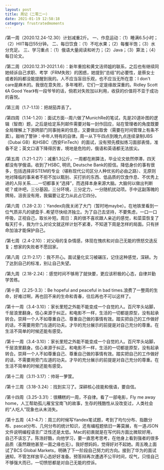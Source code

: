 ```yaml
---
layout: post
title: 周记（二零二一）
date: 2021-01-19 12:58:18
category: frustratedmoments
---   
```

/第一周（2020.12.24-12.30）计划减重2斤。
一、作息运动：（1）睡满6.5小时；（2）HIIT每日55分钟。
二、每日饮食：（1）不吃水果；（2）每餐半饱；（3）水分充足。
三、学习重点：（1）俄语大量阅读和听力；（2）Java；（3）算法；（4）每日论文。

/第二周（2020.12.31-2021.1.6）：新年重拾和黄文洁师姐的联系，之后也有继续同她倾诉自己求职、考学（FRM失败）的困惑，她提到“总结”的必要性，是蔡女士或者妈妈都没能提醒到我的。人不应当盲目乐观，也不应当无所在意：I don't care是麻木的。我很在意失败，多年堆积，它们一定是缘故深重的。Ridley Scott《A Good Year》有一段爷爷的话，倘若对失败加以利用，收获的价值将不亚于成功的喜悦。

/第三周（1.7-1.13)：把胡笳弄丢了。

/第四周（1.14-1.20）：面试方面--周六做了MunichRe的笔试，先是20道补图的逻辑（智商）题，之后是给定系列邮件需要对每一封作回应，站在管理者的角度既要全局理解上下游跨部门同事抛来的信息，又要做出取舍（需要在时间管理上有条不紊）。敲响了警钟：中年人特有的自律。周一从下午四点到晚九点连续录制UBS（Dubai GB）和HSBC（西安FinTech）的面试，没有预先模拟练习面部表情，准备不足；英文口语下降得厉害，境地是危险的，俄语和英语都无法拔尖。

/第五周（1.21-1.27）：减重1.3公斤，一周都在刷算法，毕业论文依然停滞，四天都没有学俄语。收到了HSBC, 明讯, Deutsche Bank的拒信。降低身价的事有很多，包括选择非STEM的专业（堪称现代公司区分人种优劣的必由之路）、无原则地对降临的事来者不拒不加以甄别、买打折的东西、低品质的饮食作息、不优秀上进的人际关系……一切都事关“选择”，而选择本身来源大脑。大脑何以做出判断呢？或许吧，三分基因，三分环境，三分定力，一分随机扰动项。手中这副落魄的牌局，沮丧没有用，我偏要让定力从此占它四分。

/第六周（1.28-2.3）：Yandex向我关闭了大门（暂时地maybe）。在地铁里看到一位气质非凡的键盘手..希望尽快经济独立。为了自己去坚持，不要焦虑，一口一口呼吸，正视自己，取长补短。周日：真的很不喜欢跟人亲近的感觉，和菜菜恢复了每天打卡，我为什么对论文就这样计划不紧凑，不知道下周是怎样的局面。只有拼命加油才能保护自己。

/第七周（2.4-2.10）：对父母的复杂情感，体现在愧疚和对自己无能的愤怒交迭反复；想家的失败者不愿回家。

/第八周（2.11-2.17）：我不开心。面试量化实习被碾压，记住这种感觉，深耕。为了达到自己的标准，别让自己失望。

/第九周（2.18-2.24）：感觉时间不够用了就快要，更应该积极的心态，自律并勤学苦练。

/第十周（2.25-3.3）：Be hopeful and peaceful in bad times.浪费了一整周的生命，好难过啊，再也回不来的生命和青春，往后再也不可以这样了。

/第十一周（3.4-3.10）：家长里短之外能不能变成一个自觉的人。百尺竿头站脚，千层浪里翻身。信心来源于纠正。和电影不一样，生活的一切都是原型，没有起承转合。崇拜一个人不如尊重自己、尊重自己做的事情有效。踏实把自己的工作做好的话，不需要用旁门左道的功夫。才华的充分展示的前提是对自己充分的尊重。在生活不简单的时候还能有感受。

/第十一周（3.4-3.10）：家长里短之外能不能变成一个自觉的人。百尺竿头站脚，千层浪里翻身。信心来源于纠正。和电影不一样，生活的一切都是原型，没有起承转合。崇拜一个人不如尊重自己、尊重自己做的事情有效。踏实把自己的工作做好的话，不需要用旁门左道的功夫。才华的充分展示的前提是对自己充分的尊重。在生活不简单的时候还能有感受。

/第十二周（3.11-3.17）：帅哥一箩筐。

/第十三周（3.18-3.24）：找到实习了。深耕核心技能和俄语，要自信。

/第十四周（3.25-3.31）：很糟糕的一周，不自律。看了一部电影，Fly me away home，人工帮助孤儿雁宝宝南飞的故事，生存的残酷性从没改变过，人类社会的“人吃人”现象也从未消失。

/第十五周（4.1-4.7）：周三的时候写Yandex笔试题，考到了均匀分布、指数分布、pascal分布、几何分布的统计知识，还有编程题依旧一筹莫展，有一道JSON文件说明编程语言广泛性还是太低。Mac的初衷就是在写代码方面比微软好用，自己不该忘了。陈浩好酷，向他学习，要一直思考思考，在他身上看到强者的很多品质（虽然跟他甚至一面之缘也无）。我好想妈妈，觉得好对不起她。周五晚上面试了BCS Global Markets，明确了下一阶段自己努力的方向。接到了华为的面试通知，不管怎样放平心态好好准备。预答辩再次遭遇不公平时间，叹气，只怪自己不够强大而已，一切愤怒都是对自己无能的控诉。



